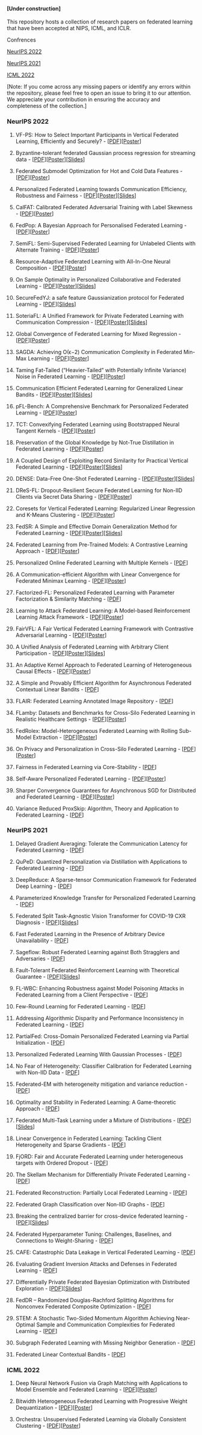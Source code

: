 #### [Under construction]

This repository hosts a collection of research papers on federated learning that have been accepted at NIPS, ICML, and ICLR.

Confrences

[NeurIPS 2022](https://github.com/azalahmadkhan/Federated-Learning-Papers/blob/main/README.md#neurips-2022)

[NeurIPS 2021](https://github.com/azalahmadkhan/Federated-Learning-Papers/blob/main/README.md#neurips-2021)

[ICML 2022](https://github.com/azalahmadkhan/Federated-Learning-Papers/blob/main/README.md#icml-2022)


[Note: If you come across any missing papers or identify any errors within the repository, please feel free to open an issue to bring it to our attention. We appreciate your contribution in ensuring the accuracy and completeness of the collection.]

### NeurIPS 2022
1. VF-PS: How to Select Important Participants in
Vertical Federated Learning, Efficiently and Securely? - [[PDF](https://openreview.net/pdf?id=vNrSXIFJ9wz)][[Poster](https://neurips.cc/media/PosterPDFs/NeurIPS%202022/12e35d9186dd72fe62fd039385890b9c.png?t=1666517605.353891)]

2. Byzantine-tolerant federated Gaussian process regression for streaming data - [[PDF](https://openreview.net/pdf?id=Nx4gNemvNvx)][[Poster](https://neurips.cc/media/PosterPDFs/NeurIPS%202022/53831.png?t=1668046115.0023313)][[Slides](https://neurips.cc/media/neurips-2022/Slides/53831.pdf)]

3. Federated Submodel Optimization for Hot and Cold Data Features - [[PDF](https://openreview.net/pdf?id=sj9l1JCrAk6)][[Poster](https://neurips.cc/media/PosterPDFs/NeurIPS%202022/54303.png?t=1668842999.5046973)]

4. Personalized Federated Learning towards Communication Efficiency, Robustness and Fairness - [[PDF](https://openreview.net/pdf?id=wFymjzZEEkH)][[Poster](https://neurips.cc/media/PosterPDFs/NeurIPS%202022/53283.png?t=1668434576.0142317)][[Slides](https://neurips.cc/media/neurips-2022/Slides/53283.pdf)]

5. CalFAT: Calibrated Federated Adversarial Training with Label Skewness - [[PDF](https://openreview.net/pdf?id=8N1NDRGQSQ)][[Poster](https://neurips.cc/media/PosterPDFs/NeurIPS%202022/4f9c76cf97f84048c5990dd4ef842ea2.png?t=1667183565.7494476)]

6. FedPop: A Bayesian Approach for Personalised Federated Learning - [[PDF](https://openreview.net/pdf?id=KETwimTQexH)][[Poster](https://neurips.cc/media/PosterPDFs/NeurIPS%202022/54294.png?t=1669406983.094083)]

7. SemiFL: Semi-Supervised Federated Learning for Unlabeled Clients with Alternate Training - [[PDF](https://openreview.net/pdf?id=1GAjC_FauE)][[Poster](https://neurips.cc/media/PosterPDFs/NeurIPS%202022/53635.png?t=1669220240.8603964)]

8. Resource-Adaptive Federated Learning with All-In-One Neural Composition - [[PDF](https://openreview.net/pdf?id=wfel7CjOYk)][[Poster](https://neurips.cc/media/PosterPDFs/NeurIPS%202022/55309.png?t=1670287631.1984992)]

9. On Sample Optimality in Personalized Collaborative and Federated Learning - [[PDF](https://openreview.net/pdf?id=7EP90NMAoK)][[Poster](https://neurips.cc/media/PosterPDFs/NeurIPS%202022/74d66337fbdf4781f030008356a86771.png?t=1667236613.0082524)][[Slides](https://neurips.cc/media/neurips-2022/Slides/53344.pdf)]

10. SecureFedYJ: a safe feature Gaussianization protocol for Federated Learning - [[PDF](https://openreview.net/pdf?id=25XIE30VHZE)][[Slides](https://neurips.cc/media/neurips-2022/Slides/54828.pdf)]

11. SoteriaFL: A Unified Framework for Private Federated Learning with Communication Compression - [[PDF](https://openreview.net/pdf?id=tz1PRT6lfLe)][[Poster](https://neurips.cc/media/PosterPDFs/NeurIPS%202022/53166.png?t=1669651874.8074226)][[Slides](https://neurips.cc/media/neurips-2022/Slides/53166.pdf)]

12. Global Convergence of Federated Learning for Mixed Regression  - [[PDF](https://openreview.net/pdf?id=DdxNka9tMRd)][[Poster](https://neurips.cc/media/PosterPDFs/NeurIPS%202022/ef7be8c57773f2ab48d013434d3ad4f7.png?t=1666747274.4841962)]

13. SAGDA: Achieving O(ϵ−2) Communication Complexity in Federated Min-Max Learning - [[PDF](https://openreview.net/pdf?id=wTp4KgVIJ5)][[Poster](https://neurips.cc/media/PosterPDFs/NeurIPS%202022/53010.png?t=1669090060.2178717)]

14. Taming Fat-Tailed (“Heavier-Tailed” with Potentially Infinite Variance) Noise in Federated Learning - [[PDF](https://openreview.net/pdf?id=8SilFGuXgmk)][[Poster](https://neurips.cc/media/PosterPDFs/NeurIPS%202022/54414.png?t=1669089938.696124)]

15. Communication Efficient Federated Learning for Generalized Linear Bandits - [[PDF](https://openreview.net/pdf?id=Xwz9B6LDM5c)][[Poster](https://neurips.cc/media/PosterPDFs/NeurIPS%202022/54218.png?t=1669383340.902476)][[Slides](https://neurips.cc/media/neurips-2022/Slides/54218.pdf)]

16. pFL-Bench: A Comprehensive Benchmark for Personalized Federated Learning - [[PDF](https://openreview.net/pdf?id=2ptbv_JjYKA)][[Poster](https://neurips.cc/media/PosterPDFs/NeurIPS%202022/55693.png?t=1669734032.556508)]

17. TCT: Convexifying Federated Learning using Bootstrapped Neural Tangent Kernels - [[PDF](https://openreview.net/pdf?id=jzd2bE5MxW)][[Poster](https://neurips.cc/media/PosterPDFs/NeurIPS%202022/54807.png?t=1669010333.0615332)]

18. Preservation of the Global Knowledge by Not-True Distillation in Federated Learning - [[PDF](https://openreview.net/pdf?id=qw3MZb1Juo)][[Poster](https://neurips.cc/media/PosterPDFs/NeurIPS%202022/53782.png?t=1669370958.897981)]

19. A Coupled Design of Exploiting Record Similarity for Practical Vertical Federated Learning - [[PDF](https://openreview.net/pdf?id=fiBnhdazkyx)][[Poster](https://neurips.cc/media/PosterPDFs/NeurIPS%202022/55343.png?t=1668054497.5920398)][[Slides](https://neurips.cc/media/neurips-2022/Slides/55343.pdf)]

20. DENSE: Data-Free One-Shot Federated Learning - [[PDF](https://openreview.net/pdf?id=QFQoxCFYEkA)][[Poster](https://neurips.cc/media/PosterPDFs/NeurIPS%202022/798cebccb32617ad94123450fd137104.png?t=1667531567.5085855)][[Slides](https://neurips.cc/media/neurips-2022/Slides/55081.pdf)]

21. DReS-FL: Dropout-Resilient Secure Federated Learning for Non-IID Clients via Secret Data Sharing - [[PDF](https://openreview.net/pdf?id=hPkGV4BPsmv)][[Poster](https://neurips.cc/media/PosterPDFs/NeurIPS%202022/54107.png?t=1668346642.8508189)]

22. Coresets for Vertical Federated Learning: Regularized Linear Regression and K-Means Clustering - [[PDF](https://openreview.net/pdf?id=N0tKCpMhA2)][[Poster](https://neurips.cc/media/PosterPDFs/NeurIPS%202022/54664.png?t=1669396273.7076252)]

23. FedSR: A Simple and Effective Domain Generalization Method for Federated Learning - [[PDF](https://openreview.net/pdf?id=mrt90D00aQX)][[Poster](https://neurips.cc/media/PosterPDFs/NeurIPS%202022/54044.png?t=1669686078.9244623)][[Slides](https://neurips.cc/media/neurips-2022/Slides/54044.pdf)]

24. Federated Learning from Pre-Trained Models: A Contrastive Learning Approach - [[PDF](https://openreview.net/pdf?id=mhQLcMjWw75)][[Poster](https://neurips.cc/media/PosterPDFs/NeurIPS%202022/62d2b7ba91f34c0ac08aa11c359a8d2c.png?t=1667203996.2660973)]

25. Personalized Online Federated Learning with Multiple Kernels - [[PDF](https://openreview.net/pdf?id=wUctlvhsNWg)]

26. A Communication-efficient Algorithm with Linear Convergence for Federated Minimax Learning - [[PDF](https://openreview.net/pdf?id=TATzsweWfof)][[Poster](https://neurips.cc/media/PosterPDFs/NeurIPS%202022/52831.png?t=1669488024.720074)]

27. Factorized-FL: Personalized Federated Learning with Parameter Factorization & Similarity Matching - [[PDF](https://openreview.net/pdf?id=Ql75oqz1npy)]

28. Learning to Attack Federated Learning: A Model-based Reinforcement Learning Attack Framework - [[PDF](https://openreview.net/pdf?id=4OHRr7gmhd4)][[Poster](https://neurips.cc/media/PosterPDFs/NeurIPS%202022/54527.png?t=1668362006.5271556)]

29. FairVFL: A Fair Vertical Federated Learning Framework with Contrastive Adversarial Learning - [[PDF](https://openreview.net/pdf?id=5vVSA_cdRqe)][[Poster](https://neurips.cc/media/PosterPDFs/NeurIPS%202022/d7aab42e6b85c49c0f1d3a115e939c74.png?t=1666273310.6975615)]

30. A Unified Analysis of Federated Learning with Arbitrary Client Participation - [[PDF](https://openreview.net/pdf?id=qSs7C7c4G8D)][[Poster](https://neurips.cc/media/PosterPDFs/NeurIPS%202022/51f4efbfb3e18f4ea053c4d3d282c4e2.png?t=1667266693.0622804)][[Slides](https://neurips.cc/media/neurips-2022/Slides/53667.pdf)]

31. An Adaptive Kernel Approach to Federated Learning of Heterogeneous Causal Effects - [[PDF](https://openreview.net/pdf?id=fJt2KFnRqZ)][[Poster](https://neurips.cc/media/PosterPDFs/NeurIPS%202022/53211.png?t=1669579584.639597)]

32. A Simple and Provably Efficient Algorithm for Asynchronous Federated Contextual Linear Bandits - [[PDF](https://openreview.net/pdf?id=Fx7oXUVEPW)]

33. FLAIR: Federated Learning Annotated Image Repository - [[PDF](https://openreview.net/pdf?id=1kIZiRelqFt)]

34. FLamby: Datasets and Benchmarks for Cross-Silo Federated Learning in Realistic Healthcare Settings - [[PDF](https://openreview.net/pdf?id=GgM5DiAb6A2)][[Poster](https://neurips.cc/media/PosterPDFs/NeurIPS%202022/55738.png?t=1668502064.9030547)]

35. FedRolex: Model-Heterogeneous Federated Learning with Rolling Sub-Model Extraction - [[PDF](https://openreview.net/pdf?id=OtxyysUdBE)][[Poster](https://neurips.cc/media/PosterPDFs/NeurIPS%202022/54671.png?t=1668707630.2906868)]

36. On Privacy and Personalization in Cross-Silo Federated Learning - [[PDF](https://openreview.net/pdf?id=Oq2bdIQQOIZ)][[Poster](https://neurips.cc/media/PosterPDFs/NeurIPS%202022/54701.png?t=1669321987.3010614)]

37. Fairness in Federated Learning via Core-Stability - [[PDF](https://openreview.net/pdf?id=lKULHf7oFDo)]

39. Self-Aware Personalized Federated Learning - [[PDF](https://openreview.net/pdf?id=EqJ5_hZSqgy)][[Poster](https://neurips.cc/media/PosterPDFs/NeurIPS%202022/bafd4215ef527cf0e0b2f843ce2ee763.png?t=1666467027.2862206)]

40. Sharper Convergence Guarantees for Asynchronous SGD for Distributed and Federated Learning - [[PDF](https://openreview.net/pdf?id=4_oCZgBIVI)][[Poster](https://neurips.cc/media/PosterPDFs/NeurIPS%202022/53346.png?t=1669731786.4994175)]

41. Variance Reduced ProxSkip: Algorithm, Theory and Application to Federated Learning - [[PDF](https://openreview.net/pdf?id=edkno3SvKo)]

### NeurIPS 2021
1. Delayed Gradient Averaging: Tolerate the Communication Latency for Federated Learning - [[PDF](https://openreview.net/pdf?id=ACFHNxVNvfk)]

2. QuPeD: Quantized Personalization via Distillation with Applications to Federated Learning - [[PDF](https://openreview.net/pdf?id=P_egPJZKro)]

3. DeepReduce: A Sparse-tensor Communication Framework for Federated Deep Learning - [[PDF](https://openreview.net/pdf?id=OAy508Q3T8)]

4. Parameterized Knowledge Transfer for Personalized Federated Learning - [[PDF](https://openreview.net/pdf?id=_89s8ViNwwj)]

5. Federated Split Task-Agnostic Vision Transformer for COVID-19 CXR Diagnosis - [[PDF](https://openreview.net/pdf?id=Ggikq6Tdxch)][[Slides](https://neurips.cc/media/neurips-2021/Slides/27669.pdf)]

6. Fast Federated Learning in the Presence of Arbitrary Device Unavailability - [[PDF](https://openreview.net/pdf?id=1_gaHBaRYt)]

7. Sageflow: Robust Federated Learning against Both Stragglers and Adversaries - [[PDF](https://openreview.net/pdf?id=rA9HFxFT7th)]

8. Fault-Tolerant Federated Reinforcement Learning with Theoretical Guarantee - [[PDF](https://openreview.net/pdf?id=ospGnpuf6L)][[Slides](https://neurips.cc/media/neurips-2021/Slides/28144.pdf)]

9. FL-WBC: Enhancing Robustness against Model Poisoning Attacks in Federated Learning from a Client Perspective - [[PDF](https://openreview.net/pdf?id=96uH8HeGb9G)]

10. Few-Round Learning for Federated Learning - [[PDF](https://openreview.net/pdf?id=ZgUZmeV1Mtu)]

11. Addressing Algorithmic Disparity and Performance Inconsistency in Federated Learning - [[PDF](https://openreview.net/pdf?id=WwqOoNnA8f)]

12. PartialFed: Cross-Domain Personalized Federated Learning via Partial Initialization - [[PDF](https://openreview.net/pdf?id=lgDP84byd5)]

13. Personalized Federated Learning With Gaussian Processes - [[PDF](https://openreview.net/pdf?id=byCQ9Uu4PD)]

14. No Fear of Heterogeneity: Classifier Calibration for Federated Learning with Non-IID Data - [[PDF](https://openreview.net/pdf?id=AFiH_CNnVhS)]

15. Federated-EM with heterogeneity mitigation and variance reduction - [[PDF](https://openreview.net/pdf?id=KSLNajziJeA)]

16. Optimality and Stability in Federated Learning: A Game-theoretic Approach - [[PDF](https://openreview.net/pdf?id=GF20UbpcqKT)]

17. Federated Multi-Task Learning under a Mixture of Distributions - [[PDF](https://openreview.net/pdf?id=YCqx6zhEzRp)][[Slides](https://neurips.cc/media/neurips-2021/Slides/26409.pdf)]

18. Linear Convergence in Federated Learning: Tackling Client Heterogeneity and Sparse Gradients - [[PDF](https://openreview.net/pdf?id=h7FqQ6hCK18)]

19. FjORD: Fair and Accurate Federated Learning under heterogeneous targets with Ordered Dropout - [[PDF](https://openreview.net/pdf?id=4fLr7H5D_eT)]

20. The Skellam Mechanism for Differentially Private Federated Learning - [[PDF](https://openreview.net/pdf?id=dvyUaK4neD0)]

21. Federated Reconstruction: Partially Local Federated Learning - [[PDF](https://openreview.net/pdf?id=Hk0olMdZOIU)]

22. Federated Graph Classification over Non-IID Graphs - [[PDF](https://openreview.net/pdf?id=yJqcM36Qvnu)]

23. Breaking the centralized barrier for cross-device federated learning - [[PDF](https://openreview.net/pdf?id=FMPuzXV1fR)][[Slides](https://neurips.cc/media/neurips-2021/Slides/27568.pdf)]

24. Federated Hyperparameter Tuning: Challenges, Baselines, and Connections to Weight-Sharing - [[PDF](https://openreview.net/pdf?id=p99rWde9fVJ)]

25. CAFE: Catastrophic Data Leakage in Vertical Federated Learning - [[PDF](https://openreview.net/pdf?id=b4YiFnQH3gN)]

26. Evaluating Gradient Inversion Attacks and Defenses in Federated Learning - [[PDF](https://openreview.net/pdf?id=0CDKgyYaxC8)]

27. Differentially Private Federated Bayesian Optimization with Distributed Exploration - [[PDF](https://openreview.net/pdf?id=OdsuC3H1WQ3)][[Slides](https://neurips.cc/media/neurips-2021/Slides/26102.pdf)]

28. FedDR – Randomized Douglas-Rachford Splitting Algorithms for Nonconvex Federated Composite Optimization - [[PDF](https://openreview.net/pdf?id=SkDYNXUM4xZ)]

29. STEM: A Stochastic Two-Sided Momentum Algorithm Achieving Near-Optimal Sample and Communication Complexities for Federated Learning - [[PDF](https://openreview.net/pdf?id=J28lNO4p3ki)]

30. Subgraph Federated Learning with Missing Neighbor Generation - [[PDF](https://openreview.net/pdf?id=SJHRf5nW93)]

31. Federated Linear Contextual Bandits - [[PDF](https://openreview.net/pdf?id=Rt5mjXAqHrY)]

### ICML 2022
1. Deep Neural Network Fusion via Graph Matching with Applications to Model Ensemble and Federated Learning - [[PDF](https://proceedings.mlr.press/v162/liu22k.html)][[Poster](https://icml.cc/media/PosterPDFs/ICML%202022/42a3964579017f3cb42b26605b9ae8ef_uDyPC7E.png?t=1657530263.712678)]

2. Bitwidth Heterogeneous Federated Learning with Progressive Weight Dequantization - [[PDF](https://proceedings.mlr.press/v162/yoon22a.html)][[Poster](https://icml.cc/media/PosterPDFs/ICML%202022/1c383cd30b7c298ab50293adfecb7b18.png?t=1657528350.6251407)]

3. Orchestra: Unsupervised Federated Learning via Globally Consistent Clustering - [[PDF](https://proceedings.mlr.press/v162/lubana22a.html)][[Poster](https://icml.cc/media/PosterPDFs/ICML%202022/80a8155eb153025ea1d513d0b2c4b675.png?t=1657917947.7470691)]
